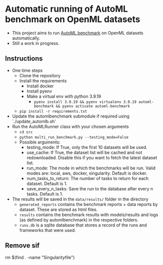 # Automatic running of AutoML benchmark on OpenML datasets

- This project aims to run [AutoML benchmark](https://openml.github.io/automlbenchmark/) on OpenML datasets automatically. 
- Still a work in progress.

## Instructions
- One time steps
  - Clone the repository
  - Install the requirements
    - Install docker
    - Install pyenv
    - Make a virtual env with python 3.9.19
      - `pyenv install 3.9.19 && pyenv virtualenv 3.9.19 automl-benchmark && pyenv activate automl-benchmark`
  - `pip install -r requirements.txt`
- Update the automlbenchmark submodule if required using `./update_automlb.sh'
- Run the AutoMLRunner class with your chosen arguments
  - `cd src`
  - `python multi_run_benchmark.py --testing_mode=False`
  - Possible arguments:
    - testing_mode: If True, only the first 10 datasets will be used.
    - use_cache: If True, the dataset list will be cached and not redownloaded. Disable this if you want to fetch the latest dataset list.
    - run_mode: The mode in which the benchmarks will be run. Valid modes are: local, aws, docker, singularity. Default is docker.
    - num_tasks_to_return: The number of tasks to return for each dataset. Default is 1.
    - save_every_n_tasks: Save the run to the database after every n tasks. Default is 1.
- The results will be saved in the `data/results/` folder in the directory
  - `generated_reports` contains the benchmark reports + data reports by dataset. These are stored as html files.
  - `results` contains the benchmark results with models/results and logs (as defined by automlbenchmark) in the respective folders.
  - `runs.db` is a sqlite database that stores a record of the runs and frameworks that were used.


## Remove sif
rm $(find . -name "Singularityfile")
